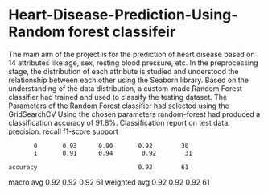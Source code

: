 # Heart-Disease-Prediction-Using-Random forest classifeir
The main aim of the project is for the prediction of heart disease based on 14 attributes like age, sex, resting blood pressure, etc. In the preprocessing stage, the distribution of each attribute is studied and understood the relationship between each other using the Seaborn library. Based on the understanding of the data distribution, a custom-made Random Forest classifier had trained and used to classify the testing dataset. The Parameters of the Random Forest classifier had selected using the GridSearchCV Using the chosen parameters 
random-forest had produced a classification accuracy of 91.8%. 
Classification report on test data:
                  precision. recall  f1-score   support

           0       0.93      0.90       0.92        30
           1       0.91      0.94        0.92        31

    accuracy                            0.92        61
   macro avg       0.92      0.92      0.92        61
weighted avg       0.92      0.92      0.92        61


